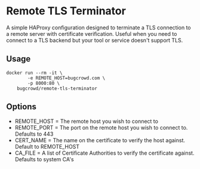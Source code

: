 Remote TLS Terminator
======================

A simple HAProxy configuration designed to terminate a TLS connection to a remote server with certificate verification. Useful when you need to connect to a TLS backend but your tool or service doesn't support TLS.

Usage
-----

```
docker run --rm -it \
        -e REMOTE_HOST=bugcrowd.com \
        -p 8000:80 \
    bugcrowd/remote-tls-terminator
```

Options
-------

*   REMOTE_HOST = The remote host you wish to connect to
*   REMOTE_PORT = The port on the remote host you wish to connect to. Defaults to 443
*   CERT_NAME = The name on the certificate to verify the host against. Default to REMOTE_HOST
*   CA_FILE = A list of Certificate Authorities to verify the certificate against. Defaults to system CA's
